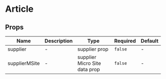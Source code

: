 # Article

## Props

<!-- @vuese:Article:props:start -->
|Name|Description|Type|Required|Default|
|---|---|---|---|---|
|supplier|-|supplier prop|`false`|-|
|supplierMSite|-|supplier Micro Site data prop|`false`|-|

<!-- @vuese:Article:props:end -->


